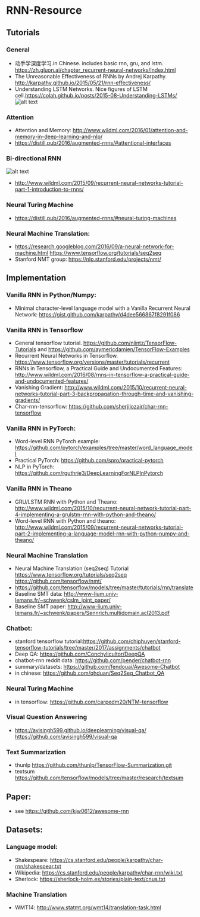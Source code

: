 # RNN-Resource
## Tutorials
### General
- 动手学深度学习.in Chinese. includes basic rnn, gru, and lstm. https://zh.gluon.ai/chapter_recurrent-neural-networks/index.html
- The Unreasonable Effectiveness of RNNs by Andrej Karpathy. http://karpathy.github.io/2015/05/21/rnn-effectiveness/
- Understanding LSTM Networks. Nice figures of LSTM cell.https://colah.github.io/posts/2015-08-Understanding-LSTMs/
![alt text](https://colah.github.io/posts/2015-08-Understanding-LSTMs/img/LSTM3-chain.png)

### Attention
- Attention and Memory: http://www.wildml.com/2016/01/attention-and-memory-in-deep-learning-and-nlp/
- https://distill.pub/2016/augmented-rnns/#attentional-interfaces

### Bi-directional RNN
![alt text](http://d3kbpzbmcynnmx.cloudfront.net/wp-content/uploads/2015/09/bidirectional-rnn.png)
- http://www.wildml.com/2015/09/recurrent-neural-networks-tutorial-part-1-introduction-to-rnns/

### Neural Turing Machine
- https://distill.pub/2016/augmented-rnns/#neural-turing-machines

### Neural Machine Translation:
- https://research.googleblog.com/2016/09/a-neural-network-for-machine.html
https://www.tensorflow.org/tutorials/seq2seq
- Stanford NMT group: https://nlp.stanford.edu/projects/nmt/

## Implementation
### Vanilla RNN in Python/Numpy:
- Minimal character-level language model with a Vanilla Recurrent Neural Network: https://gist.github.com/karpathy/d4dee566867f8291f086

### Vanilla RNN in Tensorflow
- General tensorflow tutorial. https://github.com/nlintz/TensorFlow-Tutorials and https://github.com/aymericdamien/TensorFlow-Examples
- Recurrent Neural Networks in Tensorflow. https://www.tensorflow.org/versions/master/tutorials/recurrent
- RNNs in Tensorflow, a Practical Guide and Undocumented Features: http://www.wildml.com/2016/08/rnns-in-tensorflow-a-practical-guide-and-undocumented-features/
- Vanishing Gradient: http://www.wildml.com/2015/10/recurrent-neural-networks-tutorial-part-3-backpropagation-through-time-and-vanishing-gradients/
- Char-rnn-tensorflow: https://github.com/sherjilozair/char-rnn-tensorflow

### Vanilla RNN in PyTorch:
- Word-level RNN PyTorch example: https://github.com/pytorch/examples/tree/master/word_language_model
- Practical PyTorch: https://github.com/spro/practical-pytorch
- NLP in PyTorch: https://github.com/rguthrie3/DeepLearningForNLPInPytorch

### Vanilla RNN in Theano
- GRU/LSTM RNN with Python and Theano: http://www.wildml.com/2015/10/recurrent-neural-network-tutorial-part-4-implementing-a-grulstm-rnn-with-python-and-theano/
- Word-level RNN with Python and theano: http://www.wildml.com/2015/09/recurrent-neural-networks-tutorial-part-2-implementing-a-language-model-rnn-with-python-numpy-and-theano/

### Neural Machine Translation
- Neural Machine Translation (seq2seq) Tutorial https://www.tensorflow.org/tutorials/seq2seq https://github.com/tensorflow/nmt/
- https://github.com/tensorflow/models/tree/master/tutorials/rnn/translate
- Baseline SMT data: http://www-lium.univ-lemans.fr/~schwenk/cslm_joint_paper/
- Baseline SMT paper: http://www-lium.univ-lemans.fr/~schwenk/papers/Sennrich.multidomain.acl2013.pdf

### Chatbot:
- stanford tensorflow tutorial:https://github.com/chiphuyen/stanford-tensorflow-tutorials/tree/master/2017/assignments/chatbot
- Deep QA: https://github.com/Conchylicultor/DeepQA
- chatbot-rnn reddit data: https://github.com/pender/chatbot-rnn
- summary/datasets: https://github.com/fendouai/Awesome-Chatbot
- in chinese: https://github.com/qhduan/Seq2Seq_Chatbot_QA

### Neural Turing Machine
- in tensorflow: https://github.com/carpedm20/NTM-tensorflow

### Visual Question Answering
- https://avisingh599.github.io/deeplearning/visual-qa/ https://github.com/avisingh599/visual-qa

### Text Summarization
- thunlp https://github.com/thunlp/TensorFlow-Summarization.git 
- textsum https://github.com/tensorflow/models/tree/master/research/textsum

## Paper:
- see https://github.com/kjw0612/awesome-rnn

## Datasets:
### Language model:
- Shakespeare: https://cs.stanford.edu/people/karpathy/char-rnn/shakespear.txt
- Wikipedia: https://cs.stanford.edu/people/karpathy/char-rnn/wiki.txt
- Sherlock: https://sherlock-holm.es/stories/plain-text/cnus.txt
### Machine Translation
- WMT14: http://www.statmt.org/wmt14/translation-task.html
